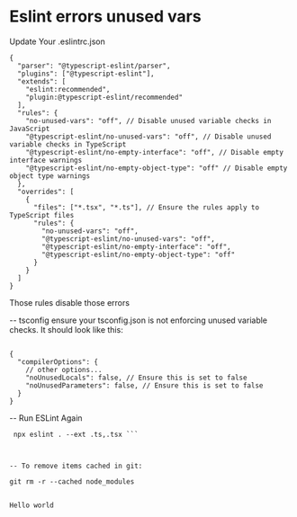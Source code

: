 # Eslint errors unused vars

Update Your .eslintrc.json

```
{
  "parser": "@typescript-eslint/parser",
  "plugins": ["@typescript-eslint"],
  "extends": [
    "eslint:recommended",
    "plugin:@typescript-eslint/recommended"
  ],
  "rules": {
    "no-unused-vars": "off", // Disable unused variable checks in JavaScript
    "@typescript-eslint/no-unused-vars": "off", // Disable unused variable checks in TypeScript
    "@typescript-eslint/no-empty-interface": "off", // Disable empty interface warnings
    "@typescript-eslint/no-empty-object-type": "off" // Disable empty object type warnings
  },
  "overrides": [
    {
      "files": ["*.tsx", "*.ts"], // Ensure the rules apply to TypeScript files
      "rules": {
        "no-unused-vars": "off",
        "@typescript-eslint/no-unused-vars": "off",
        "@typescript-eslint/no-empty-interface": "off",
        "@typescript-eslint/no-empty-object-type": "off"
      }
    }
  ]
}

```

Those rules disable those errors

-- tsconfig
ensure your tsconfig.json is not enforcing unused variable checks. It should look like this:

```
 
{
  "compilerOptions": {
    // other options...
    "noUnusedLocals": false, // Ensure this is set to false
    "noUnusedParameters": false, // Ensure this is set to false
  }
}

```



-- Run ESLint Again

```
 npx eslint . --ext .ts,.tsx ```



-- To remove items cached in git:

git rm -r --cached node_modules


Hello world 